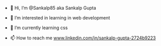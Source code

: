 - 👋 Hi, I’m @Sankalp85 aka Sankalp Gupta 
- 👀 I’m interested in learning in web development
- 🌱 I’m currently learning css

- 📫 How to reach me www.linkedin.com/in/sankalp-gupta-2724b9223

<!---
Sankalp85/Sankalp85 is a ✨ special ✨ repository because its `README.md` (this file) appears on your GitHub profile.
You can click the Preview link to take a look at your changes.
--->
